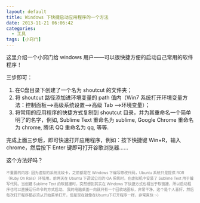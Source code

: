 ```yaml
---
layout: default
title: Windows 下快捷启动应用程序的一个方法
date: 2013-11-21 06:06:42
categories:
  - 工具
tags: [小窍门]
---
```


这里介绍一个小窍门给 windows 用户——可以很快捷方便的启动自己常用的软件程序！

三步即可：
1. 在C盘目录下创建了一个名为 shoutcut 的文件夹；
2. 将 shoutcut 路径添加进环境变量的 path 值内（Win7 系统打开环境变量方法：控制面板-->高级系统设置-->高级 Tab -->环境变量）；
3. 将常用的应用程序的快捷方式复制到 shoutcut 目录，并为其重命名一个简单明了的名字，例如, Sublime Text 重命名为 sublime, Google Chrome 重命名为 chrome, 腾讯 QQ 重命名为 qq, 等等. 

完成上面三步后，即可快速打开应用程序，例如：按下快捷键 Win+R，输入 chrome，然后按下 Enter 键即可打开谷歌浏览器……

这个方法好吗？

<font style="color: gray; font-size: 10px;">不重要的内容:</font>
<span style="color: gray; font-size: 10px;">因为虚拟的系统比较卡，之前都是在 Windows 下编写修改代码，Ubuntu 系统只是提供 ROR（Ruby On Rails）环境用。前两天在 Ubuntu 下调试公司的 OA 系统时，在虚拟机中安装了 Sublime Text 用于编写代码。当创建 Sublime Text 的软链接时，突然想到其实在 Windows 下快捷方式也相当于软链接，所以启动程序也可以直接运行命令的方式启动。
我的电脑桌面一向就只有一个回收站图标，非常干净，这个是个人喜好，然后每次打开程序都必须从开始菜单打开，但是现在就像在Ubuntu下打开程序一样，非常爽快 :-)
</span>
